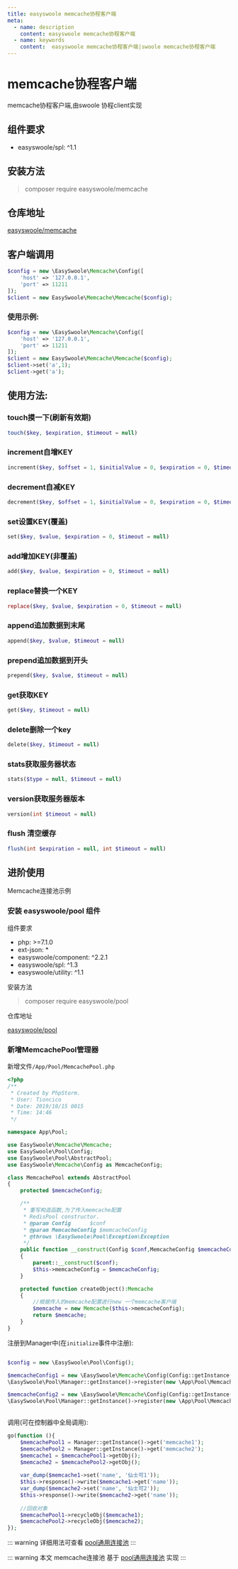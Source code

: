 ```yaml
---
title: easyswoole memcache协程客户端
meta:
  - name: description
    content: easyswoole memcache协程客户端
  - name: keywords
    content:  easyswoole memcache协程客户端|swoole memcache协程客户端
---
```

# memcache协程客户端

memcache协程客户端,由swoole 协程client实现   
 
## 组件要求

- easyswoole/spl: ^1.1 
 
## 安装方法   

> composer require easyswoole/memcache

## 仓库地址

[easyswoole/memcache](https://github.com/easy-swoole/memcache)




## 客户端调用  
```php
$config = new \EasySwoole\Memcache\Config([
    'host' => '127.0.0.1',
    'port' => 11211
]);
$client = new EasySwoole\Memcache\Memcache($config);
```

### 使用示例:  
```php
$config = new \EasySwoole\Memcache\Config([
    'host' => '127.0.0.1',
    'port' => 11211
]);
$client = new EasySwoole\Memcache\Memcache($config);
$client->set('a',1);
$client->get('a');
```

## 使用方法:  
 
### touch摸一下(刷新有效期)  

```php
touch($key, $expiration, $timeout = null)
```

### increment自增KEY  

```php
increment($key, $offset = 1, $initialValue = 0, $expiration = 0, $timeout = null)
```


### decrement自减KEY  
```php
decrement($key, $offset = 1, $initialValue = 0, $expiration = 0, $timeout = null)
```

### set设置KEY(覆盖)  

```php
set($key, $value, $expiration = 0, $timeout = null)
```

### add增加KEY(非覆盖)  
```php
add($key, $value, $expiration = 0, $timeout = null)
```
### replace替换一个KEY  
```php
replace($key, $value, $expiration = 0, $timeout = null)
```
### append追加数据到末尾  
```php
append($key, $value, $timeout = null)
```
### prepend追加数据到开头  
```php
prepend($key, $value, $timeout = null)
```
### get获取KEY  
```php
get($key, $timeout = null)
```
### delete删除一个key  
```php
delete($key, $timeout = null)
```
### stats获取服务器状态 
```php 
stats($type = null, $timeout = null)
```
### version获取服务器版本  
```php
version(int $timeout = null)
```
### flush  清空缓存 
```php 
flush(int $expiration = null, int $timeout = null)
```

## 进阶使用

Memcache连接池示例

### 安装 easyswoole/pool 组件

组件要求

- php: >=7.1.0
- ext-json: *
- easyswoole/component: ^2.2.1
- easyswoole/spl: ^1.3
- easyswoole/utility: ^1.1

安装方法

> composer require easyswoole/pool
  
仓库地址

[easyswoole/pool](https://github.com/easy-swoole/pool)

### 新增MemcachePool管理器
新增文件`/App/Pool/MemcachePool.php`

```php
<?php
/**
 * Created by PhpStorm.
 * User: Tioncico
 * Date: 2019/10/15 0015
 * Time: 14:46
 */

namespace App\Pool;

use EasySwoole\Memcache\Memcache;
use EasySwoole\Pool\Config;
use EasySwoole\Pool\AbstractPool;
use EasySwoole\Memcache\Config as MemcacheConfig;

class MemcachePool extends AbstractPool
{
    protected $memcacheConfig;

    /**
     * 重写构造函数,为了传入memcache配置
     * RedisPool constructor.
     * @param Config      $conf
     * @param MemcacheConfig $memcacheConfig
     * @throws \EasySwoole\Pool\Exception\Exception
     */
    public function __construct(Config $conf,MemcacheConfig $memcacheConfig)
    {
        parent::__construct($conf);
        $this->memcacheConfig = $memcacheConfig;
    }

    protected function createObject():Memcache
    {
        //根据传入的memcache配置进行new 一个memcache客户端
        $memcache = new Memcache($this->memcacheConfig);
        return $memcache;
    }
}
```
注册到Manager中(在`initialize`事件中注册):
```php

$config = new \EasySwoole\Pool\Config();

$memcacheConfig1 = new \EasySwoole\Memcache\Config(Config::getInstance()->getConf('MEMCACHE1'));
\EasySwoole\Pool\Manager::getInstance()->register(new \App\Pool\MemcachePool($config,$memcacheConfig1),'memcache1');

$memcacheConfig2 = new \EasySwoole\Memcache\Config(Config::getInstance()->getConf('MEMCACHE2'));
\EasySwoole\Pool\Manager::getInstance()->register(new \App\Pool\MemcachePool($config,$memcacheConfig2),'memcache2');
    
```

调用(可在控制器中全局调用):
```php
go(function (){
    $memcachePool1 = Manager::getInstance()->get('memcache1');
    $memcachePool2 = Manager::getInstance()->get('memcache2');
    $memcache1 = $memcachePool1->getObj();
    $memcache2 = $memcachePool2->getObj();
    
    var_dump($memcache1->set('name', '仙士可1'));
    $this->response()->write($memcache1->get('name'));
    var_dump($memcache2->set('name', '仙士可2'));
    $this->response()->write($memcache2->get('name'));
    
    //回收对象
    $memcachePool1->recycleObj($memcache1);
    $memcachePool2->recycleObj($memcache2);
});
```

::: warning
详细用法可查看 [pool通用连接池](../Pool/introduction.md)
:::

::: warning
本文 memcache连接池 基于 [pool通用连接池](../Pool/introduction.md) 实现
:::




